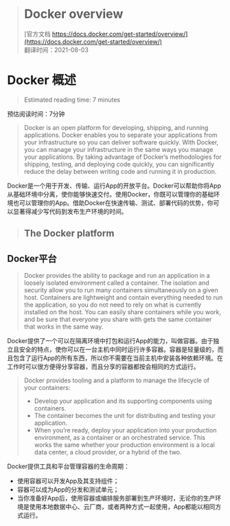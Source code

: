 > # Docker overview
> [官方文档 https://docs.docker.com/get-started/overview/](https://docs.docker.com/get-started/overview/)  
> 翻译时间：2021-08-03
> 
# Docker 概述



> Estimated reading time: 7 minutes

预估阅读时间：7分钟

> Docker is an open platform for developing, shipping, and running applications. Docker enables you to separate your applications from your infrastructure so you can deliver software quickly. With Docker, you can manage your infrastructure in the same ways you manage your applications. By taking advantage of Docker’s methodologies for shipping, testing, and deploying code quickly, you can significantly reduce the delay between writing code and running it in production.

Docker是一个用于开发、传输、运行App的开放平台。Docker可以帮助你将App从基础环境中分离，使你能够快速交付。使用Docker，你既可以管理你的基础环境也可以管理你的App。借助Docker在快速传输、测试、部署代码的优势，你可以显著得减少写代码到发布生产环境的时间。

> ## The Docker platform

## Docker平台

> Docker provides the ability to package and run an application in a loosely isolated environment called a container. The isolation and security allow you to run many containers simultaneously on a given host. Containers are lightweight and contain everything needed to run the application, so you do not need to rely on what is currently installed on the host. You can easily share containers while you work, and be sure that everyone you share with gets the same container that works in the same way.

Docker提供了一个可以在隔离环境中打包和运行App的能力，叫做容器。由于独立且安全的特点，使你可以在一台主机中同时运行许多容器。容器是轻量级的，而且包含了运行App的所有东西，所以你不需要在当前主机中安装各种依赖环境。在工作时可以很方便得分享容器，而且分享的容器都按会相同的方式运行。

> Docker provides tooling and a platform to manage the lifecycle of your containers:
> * Develop your application and its supporting components using containers.
> * The container becomes the unit for distributing and testing your application.
> * When you’re ready, deploy your application into your production environment, as a container or an orchestrated service. This works the same whether your production environment is a local data center, a cloud provider, or a hybrid of the two.

Docker提供工具和平台管理容器的生命周期：
* 使用容器可以开发App及其支持组件；
* 容器可以成为App的分发和测试单元；
* 当你准备好App后，使用容器或编排服务部署到生产环境时，无论你的生产环境是使用本地数据中心、云厂商，或者两种方式一起使用，App都能以相同方式运行。